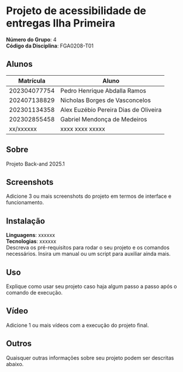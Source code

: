 # Projeto de acessibilidade de entregas Ilha Primeira

**Número do Grupo**: 4<br>
**Código da Disciplina**: FGA0208-T01<br>

## Alunos
|Matrícula | Aluno |
| -- | -- |
| 202304077754  |  Pedro Henrique Abdalla Ramos |
| 202407138829  |  Nicholas Borges de Vasconcelos |
| 202301134358  |  Alex Euzébio Pereira Dias de Oliveira |
| 202302855458 |  Gabriel Mendonça de Medeiros |
| xx/xxxxxx  |  xxxx xxxx xxxxx |

## Sobre 
Projeto Back-and 2025.1 
## Screenshots
Adicione 3 ou mais screenshots do projeto em termos de interface e funcionamento.

## Instalação 
**Linguagens**: xxxxxx<br>
**Tecnologias**: xxxxxx<br>
Descreva os pré-requisitos para rodar o seu projeto e os comandos necessários.
Insira um manual ou um script para auxiliar ainda mais.

## Uso 
Explique como usar seu projeto caso haja algum passo a passo após o comando de execução.

## Vídeo
Adicione 1 ou mais vídeos com a execução do projeto final.

## Outros 
Quaisquer outras informações sobre seu projeto podem ser descritas abaixo.
